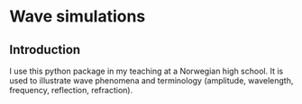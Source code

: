 # Wave simulations

## Introduction

I use this python package in my teaching at a Norwegian high school. It is used to illustrate wave phenomena and terminology (amplitude, wavelength, frequency, reflection, refraction).

